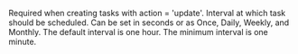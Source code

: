 Required when creating tasks with action = 'update'. Interval at which task should be scheduled.
		Can be set in seconds or as Once, Daily, Weekly, and Monthly. The default interval is one hour. The
		minimum interval is one minute.